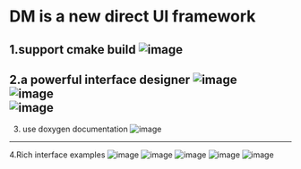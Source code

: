 # DM is a new direct UI framework 
1.support cmake build
![image](https://github.com/hgy413/Helper/blob/master/cmake.gif)   
-------------------------------------------------------------------------
2.a powerful interface designer
![image](https://github.com/hgy413/Helper/blob/master/designer1.gif)   
![image](https://github.com/hgy413/Helper/blob/master/designer2.gif)   
![image](https://github.com/hgy413/Helper/blob/master/designer3.gif)   
-------------------------------------------------------------------------
3. use doxygen documentation
![image](https://github.com/hgy413/Helper/blob/master/helper.gif)   
-------------------------------------------------------------------------
4.Rich interface examples
![image](https://github.com/hgy413/Helper/blob/master/1.gif) 
![image](https://github.com/hgy413/Helper/blob/master/2.gif) 
![image](https://github.com/hgy413/Helper/blob/master/3.gif) 
![image](https://github.com/hgy413/Helper/blob/master/4.gif) 
![image](https://github.com/hgy413/Helper/blob/master/5.gif) 
